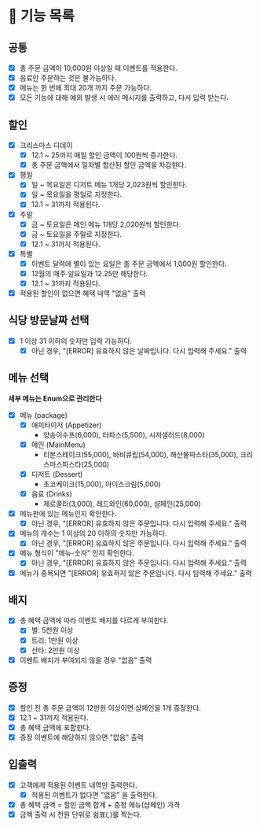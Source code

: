 # 📝 기능 목록

## 공통
- [x] 총 주문 금액이 10,000원 이상일 때 이벤트를 적용한다.
- [x] 음료만 주문하는 것은 불가능하다.
- [x] 메뉴는 한 번에 최대 20개 까지 주문 가능하다.
- [x] 모든 기능에 대해 예외 발생 시 에러 메시지를 출력하고, 다시 입력 받는다.

## 할인
- [x] 크리스마스 디데이
    - [x] 12.1 ~ 25까지 매일 할인 금액이 100원씩 증가한다.
    - [x] 총 주문 금액에서 일자별 합산된 할인 금액을 차감한다.
- [x] 평일
    - [x] 일 ~ 목요일은 디저트 메뉴 1개당 2,023원씩 할인한다.
    - [x] 일 ~ 목요일을 평일로 지정한다.
    - [x] 12.1 ~ 31까지 적용된다.
- [x] 주말
    - [x] 금 ~ 토요일은 메인 메뉴 1개당 2,020원씩 할인한다.
    - [x] 금 ~ 토요일을 주말로 지정한다.
    - [x] 12.1 ~ 31까지 적용된다.
- [x] 특별
    - [x] 이벤트 달력에 별이 있는 요일은 총 주문 금액에서 1,000원 할인한다.
    - [x] 12월의 매주 일요일과 12.25만 해당한다.
    - [x] 12.1 ~ 31까지 적용된다.
- [x] 적용된 할인이 없으면 혜택 내역 "없음" 출력

## 식당 방문날짜 선택
- [x] 1 이상 31 이하의 숫자만 입력 가능하다.
    - [x] 아닌 경우, "[ERROR] 유효하지 않은 날짜입니다. 다시 입력해 주세요." 출력

## 메뉴 선택
**세부 메뉴는 Enum으로 관리한다**
- [x] 메뉴 (package)
    - [x] 애피타이저 (Appetizer)
        - 양송이수프(6,000), 타파스(5,500), 시저샐러드(8,000)
    - [x] 메인 (MainMenu)
        - 티본스테이크(55,000), 바비큐립(54,000), 해산물파스타(35,000), 크리스마스파스타(25,000)
    - [x] 디저트 (Dessert)
        - 초코케이크(15,000), 아이스크림(5,000)
    - [x] 음료 (Drinks)
        - 제로콜라(3,000), 레드와인(60,000), 샴페인(25,000)
- [x] 메뉴판에 있는 메뉴인지 확인한다.
    - [x] 아닌 경우, "[ERROR] 유효하지 않은 주문입니다. 다시 입력해 주세요." 출력
- [x] 메뉴의 개수는 1 이상의 20 이하의 숫자만 가능하다.
    - [x] 아닌 경우, "[ERROR] 유효하지 않은 주문입니다. 다시 입력해 주세요." 출력
- [x] 메뉴 형식이 "메뉴-숫자" 인지 확인한다.
    - [x] 아닌 경우, "[ERROR] 유효하지 않은 주문입니다. 다시 입력해 주세요." 출력
- [x] 메뉴가 중복되면 "[ERROR] 유효하지 않은 주문입니다. 다시 입력해 주세요." 출력

## 배지
- [x] 총 혜택 금액에 따라 이벤트 배지를 다르게 부여한다.
    - [x] 별: 5천원 이상
    - [x] 트리: 1만원 이상
    - [x] 산타: 2만원 이상
- [x] 이벤트 배지가 부여되지 않을 경우 "없음" 출력

## 증정
- [x] 할인 전 총 주문 금액이 12만원 이상이면 샴페인을 1개 증정한다.
- [x] 12.1 ~ 31까지 적용된다.
- [x] 총 혜택 금액에 포함한다.
- [x] 증정 이벤트에 해당하지 않으면 "없음" 출력

## 입출력
- [x] 고객에게 적용된 이벤트 내역만 출력한다.
    - [x] 적용된 이벤트가 없다면 "없음" 을 출력한다.
- [x] 총 혜택 금액 = 할인 금액 합계 + 증정 메뉴(샴페인) 가격
- [x] 금액 출력 시 천원 단위로 쉼표(,)를 찍는다.